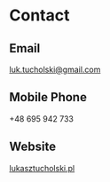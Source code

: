 # Contact
## Email
luk.tucholski@gmail.com
## Mobile Phone
+48 695 942 733
## Website
[lukasztucholski.pl](http://lukasztucholski.pl)